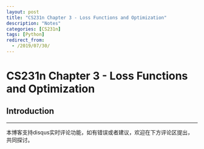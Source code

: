 ```yaml
---
layout: post
title: "CS231n Chapter 3 - Loss Functions and Optimization"
description: "Notes"
categories: [CS231n]
tags: [Python]
redirect_from:
  - /2019/07/30/
---
```


# CS231n Chapter 3 - Loss Functions and Optimization      

## Introduction  



---
本博客支持disqus实时评论功能，如有错误或者建议，欢迎在下方评论区提出，共同探讨。  
